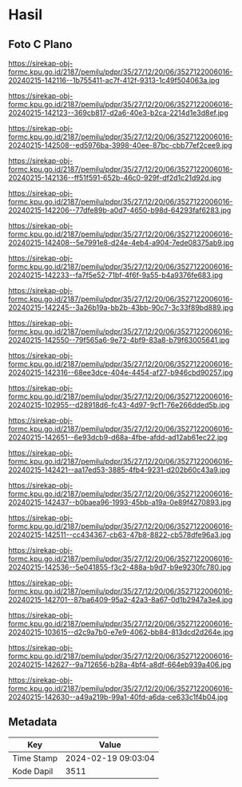# Hasil

## Foto C Plano

https://sirekap-obj-formc.kpu.go.id/2187/pemilu/pdpr/35/27/12/20/06/3527122006016-20240215-142116--1b755411-ac7f-412f-9313-1c49f504063a.jpg

https://sirekap-obj-formc.kpu.go.id/2187/pemilu/pdpr/35/27/12/20/06/3527122006016-20240215-142123--369cb817-d2a6-40e3-b2ca-2214d1e3d8ef.jpg

https://sirekap-obj-formc.kpu.go.id/2187/pemilu/pdpr/35/27/12/20/06/3527122006016-20240215-142508--ed5976ba-3998-40ee-87bc-cbb77ef2cee9.jpg

https://sirekap-obj-formc.kpu.go.id/2187/pemilu/pdpr/35/27/12/20/06/3527122006016-20240215-142136--ff51f591-652b-46c0-929f-df2d1c21d92d.jpg

https://sirekap-obj-formc.kpu.go.id/2187/pemilu/pdpr/35/27/12/20/06/3527122006016-20240215-142206--77dfe89b-a0d7-4650-b98d-64293faf6283.jpg

https://sirekap-obj-formc.kpu.go.id/2187/pemilu/pdpr/35/27/12/20/06/3527122006016-20240215-142408--5e7991e8-d24e-4eb4-a904-7ede08375ab9.jpg

https://sirekap-obj-formc.kpu.go.id/2187/pemilu/pdpr/35/27/12/20/06/3527122006016-20240215-142233--fa7f5e52-71bf-4f6f-9a55-b4a9376fe683.jpg

https://sirekap-obj-formc.kpu.go.id/2187/pemilu/pdpr/35/27/12/20/06/3527122006016-20240215-142245--3a26b19a-bb2b-43bb-90c7-3c33f89bd889.jpg

https://sirekap-obj-formc.kpu.go.id/2187/pemilu/pdpr/35/27/12/20/06/3527122006016-20240215-142550--79f565a6-9e72-4bf9-83a8-b79f63005641.jpg

https://sirekap-obj-formc.kpu.go.id/2187/pemilu/pdpr/35/27/12/20/06/3527122006016-20240215-142316--68ee3dce-404e-4454-af27-b946cbd90257.jpg

https://sirekap-obj-formc.kpu.go.id/2187/pemilu/pdpr/35/27/12/20/06/3527122006016-20240215-102955--d28918d6-fc43-4d97-9cf1-76e266dded5b.jpg

https://sirekap-obj-formc.kpu.go.id/2187/pemilu/pdpr/35/27/12/20/06/3527122006016-20240215-142651--6e93dcb9-d68a-4fbe-afdd-ad12ab61ec22.jpg

https://sirekap-obj-formc.kpu.go.id/2187/pemilu/pdpr/35/27/12/20/06/3527122006016-20240215-142421--aa17ed53-3885-4fb4-9231-d202b60c43a9.jpg

https://sirekap-obj-formc.kpu.go.id/2187/pemilu/pdpr/35/27/12/20/06/3527122006016-20240215-142437--b0baea96-1993-45bb-a19a-0e89f4270893.jpg

https://sirekap-obj-formc.kpu.go.id/2187/pemilu/pdpr/35/27/12/20/06/3527122006016-20240215-142511--cc434367-cb63-47b8-8822-cb578dfe96a3.jpg

https://sirekap-obj-formc.kpu.go.id/2187/pemilu/pdpr/35/27/12/20/06/3527122006016-20240215-142536--5e041855-f3c2-488a-b9d7-b9e9230fc780.jpg

https://sirekap-obj-formc.kpu.go.id/2187/pemilu/pdpr/35/27/12/20/06/3527122006016-20240215-142701--87ba6409-95a2-42a3-8a67-0d1b2947a3e4.jpg

https://sirekap-obj-formc.kpu.go.id/2187/pemilu/pdpr/35/27/12/20/06/3527122006016-20240215-103615--d2c9a7b0-e7e9-4062-bb84-813dcd2d264e.jpg

https://sirekap-obj-formc.kpu.go.id/2187/pemilu/pdpr/35/27/12/20/06/3527122006016-20240215-142627--9a712656-b28a-4bf4-a8df-664eb939a406.jpg

https://sirekap-obj-formc.kpu.go.id/2187/pemilu/pdpr/35/27/12/20/06/3527122006016-20240215-142630--a49a219b-99a1-40fd-a6da-ce633c1f4b04.jpg


## Metadata

| Key        | Value               |
| ---------- | ------------------- |
| Time Stamp | 2024-02-19 09:03:04 |
| Kode Dapil | 3511                |



